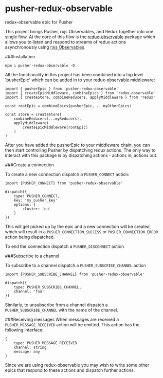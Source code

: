 # pusher-redux-observable
redux-observable epic for Pusher

This project brings Pusher, rxjs Observables, and Redux together into one single flow. At the core of this flow is the [redux-observable](https://redux-observable.js.org) package which allows you to listen and respond to streams of redux actions asynchronously using [rxjs Observables](http://reactivex.io/rxjs/manual/index.html).

###Installation

```
npm i pusher-redux-observable -D
```

All the functionality in this project has been combined into a top level 'pusherEpic' which can be added in to your redux-observable middleware:

```
import { pusherEpic } from 'pusher-redux-observable'
import { createEpicMiddleware, combineEpics } from 'redux-observable'
import { createStore, combineReducers, applyMiddleware } from 'redux'

const rootEpic = combineEpics(pusherEpic, ...myOtherEpics)

const store = createStore(
    combineReducers(...myReducers),
    applyMiddleware(
        createEpicMiddleware(rootEpic)
    )
)
```

After you have added the pusherEpic to your middleware chain, you can then start controlling Pusher by dispatching redux actions. The only way to interact with this package is by dispatching actions - actions in, actions out.

###Create a connection

To create a new connection dispatch a `PUSHER_CONNECT` action:

```
import {PUSHER_CONNECT} from 'pusher-redux-observable'

dispatch({
    type: PUSHER_CONNECT,
    key: 'my_pusher_key'
    options: {
        cluster: 'eu'
    }
})
```

This will get picked up by the epic and a new connection will be created, which will result in a  `PUSHER_CONNECTION_SUCCESS` or `PUSHER_CONNECTION_ERROR` action being dispatched. 

To end the connection dispatch a `PUSHER_DISCONNECT` action

###Subscribe to a channel

To subscribe to a channel dispatch a `PUSHER_SUBSCRIBE_CHANNEL` action

```
import {PUSHER_SUBSCRIBE_CHANNEL} from 'pusher-redux-observable'

dispatch({
    type: PUSHER_SUBSCRIBE_CHANNEL,
    channel: 'foo'
})
```

Similarly, to unsubscribe from a channel dispatch a `PUSHER_SUBSCRIBE_CHANNEL` with the name of the channel.

###Receiving messages
When messages are received a `PUSHER_MESSAGE_RECEIVED` action will be emitted. This action has the following interface:

```
{
    type: PUSHER_MESSAGE_RECEIVED
    channel: string
    message: any
}
```

Since we are using redux-observable you may wish to write some other epics that respond to these actions and dispatch further actions.


